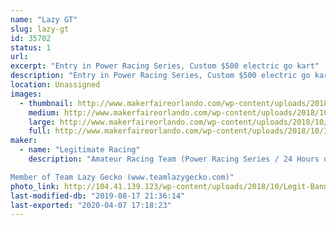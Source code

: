 ```yaml
---
name: "Lazy GT"
slug: lazy-gt
id: 35702
status: 1
url: 
excerpt: "Entry in Power Racing Series, Custom $500 electric go kart"
description: "Entry in Power Racing Series, Custom $500 electric go kart. Part of Team Lazy Gecko"
location: Unassigned
images:
  - thumbnail: http://www.makerfaireorlando.com/wp-content/uploads/2018/10/IMG_8980-1.jpg
    medium: http://www.makerfaireorlando.com/wp-content/uploads/2018/10/IMG_8980-1.jpg
    large: http://www.makerfaireorlando.com/wp-content/uploads/2018/10/IMG_8980-1.jpg
    full: http://www.makerfaireorlando.com/wp-content/uploads/2018/10/IMG_8980-1.jpg
maker:
  - name: "Legitimate Racing"
    description: "Amateur Racing Team (Power Racing Series / 24 Hours of Lemons)

Member of Team Lazy Gecko (www.teamlazygecko.com)"
photo_link: http://104.41.139.123/wp-content/uploads/2018/10/Legit-Banner.jpg
last-modified-db: "2019-08-17 21:36:14"
last-exported: "2020-04-07 17:18:23"
---
```

